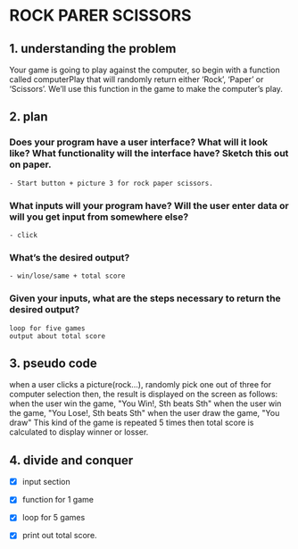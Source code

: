 # ROCK PARER SCISSORS

## 1. understanding the problem
Your game is going to play against the computer, so begin with a function called computerPlay that will randomly return either ‘Rock’, ‘Paper’ or ‘Scissors’. We’ll use this function in the game to make the computer’s play.

## 2. plan
### Does your program have a user interface? What will it look like? What functionality will the interface have? Sketch this out on paper.
	- Start button + picture 3 for rock paper scissors.
### What inputs will your program have? Will the user enter data or will you get input from somewhere else?
	- click
### What’s the desired output?
	- win/lose/same + total score
### Given your inputs, what are the steps necessary to return the desired output?
    loop for five games
    output about total score


## 3. pseudo code
when a user clicks a picture(rock...), randomly pick one out of three for computer selection
then, the result is displayed on the screen as follows:
when the user win the game, "You Win!, Sth beats Sth"
when the user win the game, "You Lose!, Sth beats Sth"
when the user draw the game, "You draw"
This kind of the game is repeated 5 times
then total score is calculated to display winner or losser.

## 4. divide and conquer
- [x] input section
- [x] function for 1 game
- [x] loop for 5 games
- [x] print out total score.

